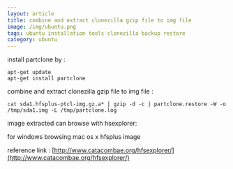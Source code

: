 ```yaml
---
layout: article
title: combine and extract clonezilla gzip file to img file
image: /img/ubuntu.png
tags: ubuntu installation tools clonezilla backup restore
category: ubuntu
---
```


install partclone by :
```
apt-get update
apt-get install partclone
```
combine and extract clonezilla gzip file to img file :
```
cat sda1.hfsplus-ptcl-img.gz.a* | gzip -d -c | partclone.restore -W -o /tmp/sda1.img -L /tmp/partclone.log
```

image extracted can browse with hsexplorer:

for windows browsing mac os x hfsplus image

reference link :
[http://www.catacombae.org/hfsexplorer/](http://www.catacombae.org/hfsexplorer/)
